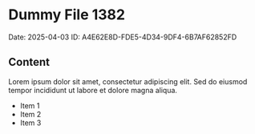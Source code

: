 # Dummy File 1382

Date: 2025-04-03
ID: A4E62E8D-FDE5-4D34-9DF4-6B7AF62852FD

## Content

Lorem ipsum dolor sit amet, consectetur adipiscing elit.
Sed do eiusmod tempor incididunt ut labore et dolore magna aliqua.

* Item 1
* Item 2
* Item 3

